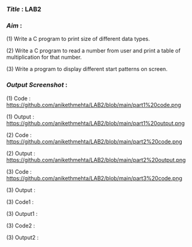 ### ***Title*** : LAB2
### ***Aim*** : 
(1) Write a C program to print size of different data types.

(2) Write a C program to read a number from user and print a table of multiplication for that number.

(3) Write a program to display different start patterns on screen.

### ***Output Screenshot*** :

(1) Code : https://github.com/anikethmehta/LAB2/blob/main/part1%20code.png

(1) Output : https://github.com/anikethmehta/LAB2/blob/main/part1%20output.png

(2) Code : https://github.com/anikethmehta/LAB2/blob/main/part2%20code.png

(2) Output : https://github.com/anikethmehta/LAB2/blob/main/part2%20output.png

(3) Code : https://github.com/anikethmehta/LAB2/blob/main/part3%20code.png

(3) Output :

(3) Code1 :

(3) Output1 :

(3) Code2 :

(3) Output2 :
